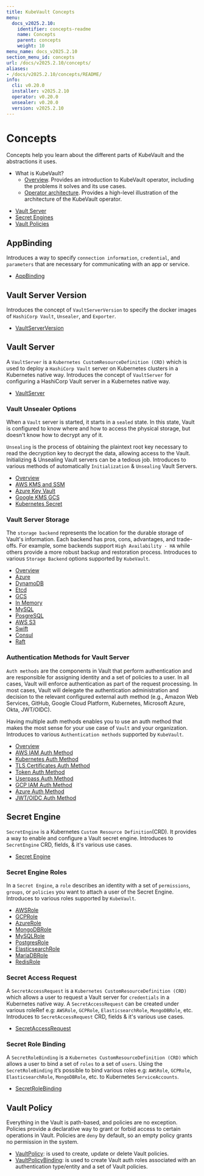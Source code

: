 ```yaml
---
title: KubeVault Concepts
menu:
  docs_v2025.2.10:
    identifier: concepts-readme
    name: Concepts
    parent: concepts
    weight: 10
menu_name: docs_v2025.2.10
section_menu_id: concepts
url: /docs/v2025.2.10/concepts/
aliases:
- /docs/v2025.2.10/concepts/README/
info:
  cli: v0.20.0
  installer: v2025.2.10
  operator: v0.20.0
  unsealer: v0.20.0
  version: v2025.2.10
---
```


# Concepts

Concepts help you learn about the different parts of KubeVault and the abstractions it uses.

- What is KubeVault?
  - [Overview](/docs/v2025.2.10/concepts/overview). Provides an introduction to KubeVault operator, including the problems it solves and its use cases.
  - [Operator architecture](/docs/v2025.2.10/concepts/architecture). Provides a high-level illustration of the architecture of the KubeVault operator.

<ul class="nav nav-tabs" id="conceptsTab" role="tablist">
  <li class="nav-item">
    <a class="nav-link active" id="vault-server-tab" data-toggle="tab" href="#vault-server" role="tab" aria-controls="vault-server" aria-selected="true">Vault Server</a>
  </li>
  <li class="nav-item">
    <a class="nav-link" id="secret-engine-tab" data-toggle="tab" href="#secret-engine" role="tab" aria-controls="secret-engine" aria-selected="false">Secret Engines</a>
  </li>
  <li class="nav-item">
    <a class="nav-link" id="vault-policy-tab" data-toggle="tab" href="#vault-policy" role="tab" aria-controls="vault-policy" aria-selected="false">Vault Policies</a>
  </li>
</ul>
<div class="tab-content" id="conceptsTabContent">
  <div class="tab-pane fade show active" id="vault-server" role="tabpanel" aria-labelledby="vault-server-tab">

## AppBinding

Introduces a way to specify `connection information`, `credential`, and `parameters` that are necessary for communicating with an app or service.

- [AppBinding](/docs/v2025.2.10/concepts/vault-server-crds/auth-methods/appbinding)

## Vault Server Version

Introduces the concept of `VaultServerVersion` to specify the docker images of `HashiCorp Vault`, `Unsealer`, and `Exporter`.

- [VaultServerVersion](/docs/v2025.2.10/concepts/vault-server-crds/vaultserverversion)

## Vault Server

A `VaultServer` is a `Kubernetes CustomResourceDefinition (CRD)` which is used to deploy a `HashiCorp Vault` server on Kubernetes clusters in a Kubernetes native way. Introduces the concept of `VaultServer` for configuring a HashiCorp Vault server in a Kubernetes native way.

- [VaultServer](/docs/v2025.2.10/concepts/vault-server-crds/vaultserver)

### Vault Unsealer Options
When a `Vault` server is started, it starts in a `sealed` state. In this state, Vault is configured to know where and how to access the physical storage, but doesn't know how to decrypt any of it.

`Unsealing` is the process of obtaining the plaintext root key necessary to read the decryption key to decrypt the data, allowing access to the Vault. Initializing & Unsealing Vault servers can be a tedious job. 
Introduces to various methods of automatically `Initialization` & `Unsealing` Vault Servers.

- [Overview](/docs/v2025.2.10/concepts/vault-server-crds/unsealer/overview)
- [AWS KMS and SSM](/docs/v2025.2.10/concepts/vault-server-crds/unsealer/aws_kms_ssm)
- [Azure Key Vault](/docs/v2025.2.10/concepts/vault-server-crds/unsealer/azure_key_vault)
- [Google KMS GCS](/docs/v2025.2.10/concepts/vault-server-crds/unsealer/google_kms_gcs)
- [Kubernetes Secret](/docs/v2025.2.10/concepts/vault-server-crds/unsealer/kubernetes_secret)
  
### Vault Server Storage
The `storage backend` represents the location for the durable storage of Vault's information. Each backend has pros, cons, advantages, and trade-offs. For example, some backends support `High Availability - HA` while others provide a more robust backup and restoration process. Introduces to various `Storage Backend` options supported by `KubeVault`.

- [Overview](/docs/v2025.2.10/concepts/vault-server-crds/storage/overview)
- [Azure](/docs/v2025.2.10/concepts/vault-server-crds/storage/azure)
- [DynamoDB](/docs/v2025.2.10/concepts/vault-server-crds/storage/dynamodb)
- [Etcd](/docs/v2025.2.10/concepts/vault-server-crds/storage/etcd)
- [GCS](/docs/v2025.2.10/concepts/vault-server-crds/storage/gcs)
- [In Memory](/docs/v2025.2.10/concepts/vault-server-crds/storage/inmem)
- [MySQL](/docs/v2025.2.10/concepts/vault-server-crds/storage/mysql)
- [PosgreSQL](/docs/v2025.2.10/concepts/vault-server-crds/storage/postgresql)
- [AWS S3](/docs/v2025.2.10/concepts/vault-server-crds/storage/s3)
- [Swift](/docs/v2025.2.10/concepts/vault-server-crds/storage/swift)
- [Consul](/docs/v2025.2.10/concepts/vault-server-crds/storage/consul)
- [Raft](/docs/v2025.2.10/concepts/vault-server-crds/storage/raft)

### Authentication Methods for Vault Server
`Auth methods` are the components in Vault that perform authentication and are responsible for assigning identity and a set of policies to a user. In all cases, Vault will enforce authentication as part of the request processing. In most cases, Vault will delegate the authentication administration and decision to the relevant configured external auth method (e.g., Amazon Web Services, GitHub, Google Cloud Platform, Kubernetes, Microsoft Azure, Okta, JWT/OIDC).

Having multiple auth methods enables you to use an auth method that makes the most sense for your use case of `Vault` and your organization.
Introduces to various `Authentication methods` supported by `KubeVault`.

- [Overview](/docs/v2025.2.10/concepts/vault-server-crds/auth-methods/overview)
- [AWS IAM Auth Method](/docs/v2025.2.10/concepts/vault-server-crds/auth-methods/aws-iam)
- [Kubernetes Auth Method](/docs/v2025.2.10/concepts/vault-server-crds/auth-methods/kubernetes)
- [TLS Certificates Auth Method](/docs/v2025.2.10/concepts/vault-server-crds/auth-methods/tls)
- [Token Auth Method](/docs/v2025.2.10/concepts/vault-server-crds/auth-methods/token)
- [Userpass Auth Method](/docs/v2025.2.10/concepts/vault-server-crds/auth-methods/userpass)
- [GCP IAM Auth Method](/docs/v2025.2.10/concepts/vault-server-crds/auth-methods/gcp-iam)
- [Azure Auth Method](/docs/v2025.2.10/concepts/vault-server-crds/auth-methods/azure)
- [JWT/OIDC Auth Method](/docs/v2025.2.10/concepts/vault-server-crds/auth-methods/jwt-oidc)

</div>
<div class="tab-pane fade" id="secret-engine" role="tabpanel" aria-labelledby="secret-engine-tab">

## Secret Engine

`SecretEngine` is a Kubernetes `Custom Resource Definition`(CRD). It provides a way to enable and configure a Vault secret engine. Introduces to `SecretEngine` CRD, fields, & it's various use cases.

- [Secret Engine](/docs/v2025.2.10/concepts/secret-engine-crds/secretengine)

### Secret Engine Roles
In a `Secret Engine`, a `role` describes an identity with a set of `permissions`, `groups`, or `policies` you want to attach a user of the Secret Engine. Introduces to various roles supported by `KubeVault`.

- [AWSRole](/docs/v2025.2.10/concepts/secret-engine-crds/aws-secret-engine/awsrole)
- [GCPRole](/docs/v2025.2.10/concepts/secret-engine-crds/gcp-secret-engine/gcprole)
- [AzureRole](/docs/v2025.2.10/concepts/secret-engine-crds/azure-secret-engine/azurerole)
- [MongoDBRole](/docs/v2025.2.10/concepts/secret-engine-crds/database-secret-engine/mongodb)
- [MySQLRole](/docs/v2025.2.10/concepts/secret-engine-crds/database-secret-engine/mysql)
- [PostgresRole](/docs/v2025.2.10/concepts/secret-engine-crds/database-secret-engine/postgresrole)
- [ElasticsearchRole](/docs/v2025.2.10/concepts/secret-engine-crds/database-secret-engine/elasticsearch)
- [MariaDBRole](/docs/v2025.2.10/concepts/secret-engine-crds/database-secret-engine/mariadb)
- [RedisRole](/docs/v2025.2.10/concepts/secret-engine-crds/database-secret-engine/redis)
  
### Secret Access Request
A `SecretAccessRequest` is a `Kubernetes CustomResourceDefinition (CRD)` which allows a user to request a Vault server for `credentials` in a Kubernetes native way. A `SecretAccessRequest` can be created under various roleRef e.g: `AWSRole`, `GCPRole`, `ElasticsearchRole`, `MongoDBRole`, etc. Introduces to `SecretAccessRequest` CRD, fields & it's various use cases.

- [SecretAccessRequest](/docs/v2025.2.10/concepts/secret-engine-crds/secret-access-request)

### Secret Role Binding
A `SecretRoleBinding` is a `Kubernetes CustomResourceDefinition (CRD)` which allows a user to bind a set of `roles` to a set of `users`. Using the `SecretRoleBinding` it’s possible to bind various roles e.g: `AWSRole`, `GCPRole`, `ElasticsearchRole`, `MongoDBRole`, etc. to Kubernetes `ServiceAccounts`.

- [SecretRoleBinding](/docs/v2025.2.10/concepts/secret-engine-crds/secret-role-binding)

</div>
<div class="tab-pane fade" id="vault-policy" role="tabpanel" aria-labelledby="vault-policy-tab">

## Vault Policy

Everything in the Vault is path-based, and policies are no exception. Policies provide a declarative way to grant or forbid access to certain operations in Vault. Policies are `deny` by default, so an empty policy grants no permission in the system.

- [VaultPolicy](/docs/v2025.2.10/concepts/policy-crds/vaultpolicy): is used to create, update or delete Vault policies.
- [VaultPolicyBinding](/docs/v2025.2.10/concepts/policy-crds/vaultpolicybinding): is used to create Vault auth roles associated with an authentication type/entity and a set of Vault policies.

</div>
</div>
